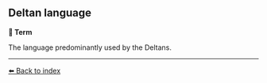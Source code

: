## Deltan language

**📑 Term**

The language predominantly used by the Deltans.


----------
[⬅️ Back to index](../#4de0_s)